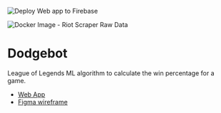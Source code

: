 ![Deploy Web app to Firebase](https://github.com/ding-ma/dodgebot/workflows/Deploy%20Web%20app%20to%20Firebase/badge.svg?branch=master)

![Docker Image - Riot Scraper Raw Data](https://github.com/ding-ma/dodgebot/workflows/Publish%20Docker%20Image%20-%20Riot%20Scraper%201/2/badge.svg?branch=master)

# Dodgebot
League of Legends ML algorithm to calculate the win percentage for a game. 

* [Web App](https://dodge-bot.web.app/)
* [Figma wireframe](https://www.figma.com/proto/0q51M9Qbu56TX6Odd38BMH/Main?node-id=25%3A1300&viewport=-2053%2C-1447%2C0.6604740023612976&scaling=min-zoom)
